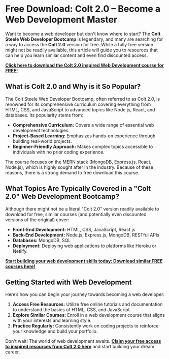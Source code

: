 # Free Download: Colt 2.0 – Become a Web Development Master

Want to become a web developer but don't know where to start? The **Colt Steele Web Developer Bootcamp** is legendary, and many are searching for a way to access the **Colt 2.0** version for free. While a fully free version might not be readily available, this article will guide you to resources that can help you learn similar content and even find discounted access.

[**Click here to download the Colt 2.0 inspired Web Development course for FREE!**](https://udemywork.com/colt-2-0)

## What is Colt 2.0 and Why is it So Popular?

The Colt Steele Web Developer Bootcamp, often referred to as Colt 2.0, is renowned for its comprehensive curriculum covering everything from HTML, CSS, and JavaScript to advanced topics like Node.js, React, and databases. Its popularity stems from:

*   **Comprehensive Curriculum:** Covers a wide range of essential web development technologies.
*   **Project-Based Learning:** Emphasizes hands-on experience through building real-world projects.
*   **Beginner-Friendly Approach:** Makes complex topics accessible to individuals with no prior coding experience.

The course focuses on the MERN stack (MongoDB, Express.js, React, Node.js), which is highly sought after in the industry. Because of these reasons, there is a strong demand to free download this course.

## What Topics Are Typically Covered in a "Colt 2.0" Web Development Bootcamp?

Although there might not be a literal "Colt 2.0" version readily available to download for free, similar courses (and potentially even discounted versions of the original) cover:

*   **Front-End Development:** HTML, CSS, JavaScript, React.js
*   **Back-End Development:** Node.js, Express.js, MongoDB, RESTful APIs
*   **Databases:** MongoDB, SQL
*   **Deployment:** Deploying web applications to platforms like Heroku or Netlify.

[**Start building your web development skills today: Download similar FREE courses here!**](https://udemywork.com/colt-2-0)

## Getting Started with Web Development

Here’s how you can begin your journey towards becoming a web developer:

1.  **Access Free Resources:** Utilize free online tutorials and documentation to understand the basics of HTML, CSS, and JavaScript.
2.  **Explore Similar Courses:** Enroll in a web development course that aligns with your interests and learning style.
3.  **Practice Regularly:** Consistently work on coding projects to reinforce your knowledge and build your portfolio.

Don't wait! The world of web development awaits. **[Claim your free access to inspired resources from Colt 2.0 here](https://udemywork.com/colt-2-0)** and start building your dream career.

